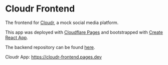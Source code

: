# Cloudr Frontend

The frontend for [Cloudr](https://cloudr-frontend.pages.dev), a mock social media platform.

This app was deployed with [Cloudflare Pages](https://pages.cloudflare.com/) and bootstrapped with [Create React App](https://github.com/facebook/create-react-app).

The backend repository can be found [here]().

Cloudr App: https://cloudr-frontend.pages.dev

